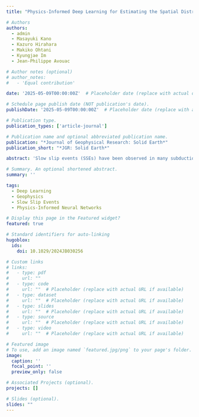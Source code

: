 ```yaml
---
title: "Physics-Informed Deep Learning for Estimating the Spatial Distribution of Frictional Parameters in Slow Slip Regions"

# Authors
authors:
  - admin
  - Masayuki Kano
  - Kazuro Hirahara
  - Makiko Ohtani
  - Kyungjae Im
  - Jean-Philippe Avouac

# Author notes (optional)
# author_notes:
#   - 'Equal contribution'

date: '2025-05-09T00:00:00Z'  # Placeholder date (replace with actual date)

# Schedule page publish date (NOT publication's date).
publishDate: '2025-05-09T00:00:00Z'  # Placeholder date (replace with actual publish date)

# Publication type.
publication_types: ['article-journal']

# Publication name and optional abbreviated publication name.
publication: "*Journal of Geophysical Research: Solid Earth*"
publication_short: "*JGR: Solid Earth*"

abstract: 'Slow slip events (SSEs) have been observed in many subduction zones and are understood to result from frictional unstable slip on the plate interface. The diversity of their characteristics and the fact that interplate slip can also be seismic suggest that frictional properties are heterogeneous. We are however lacking methods to determine spatial variations of frictional properties. In this paper, we employ a Physics-Informed Neural Network (PINN) to achieve this goal using a synthetic model inspired by the long-term SSEs observed in the Bungo channel. PINN is a deep learning technique that can be used to solve the differential equations representing the physics of the problem and determine the model parameters from observations. We start with an idealized case where it is assumed that fault slip is directly observed. We next move to a more realistic case where the observations consist of synthetic surface displacement velocity data measured by virtual GNSS stations. We find that the geometry and friction properties of the velocity weakening region, where the slip instability develops, are well estimated, especially if surface displacement velocity above the velocity weakening region is observed. Our PINN-based method can be seen as an inversion technique with the regularization constraint that fault slip obeys a particular friction law. This approach remediates the issue that standard regularization techniques are based on non-physical constraints. Our results show that the PINN-based method is a promising approach for estimating the spatial distribution of friction parameters from GNSS observations.'

# Summary. An optional shortened abstract.
summary: ''

tags:
  - Deep Learning
  - Geophysics
  - Slow Slip Events
  - Physics-Informed Neural Networks

# Display this page in the Featured widget?
featured: true

# Standard identifiers for auto-linking
hugoblox:
  ids:
    doi: 10.1029/2024JB030256

# Custom links
# links:
#   - type: pdf
#     url: ""
#   - type: code
#     url: ""  # Placeholder (replace with actual URL if available)
#   - type: dataset
#     url: ""  # Placeholder (replace with actual URL if available)
#   - type: slides
#     url: ""  # Placeholder (replace with actual URL if available)
#   - type: source
#     url: ""  # Placeholder (replace with actual URL if available)
#   - type: video
#     url: ""  # Placeholder (replace with actual URL if available)

# Featured image
# To use, add an image named `featured.jpg/png` to your page's folder.
image:
  caption: ''
  focal_point: ''
  preview_only: false

# Associated Projects (optional).
projects: []

# Slides (optional).
slides: ""
---
```

